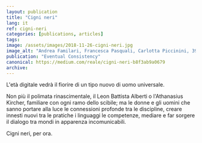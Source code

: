 ```yaml
---
layout: publication
title: "Cigni neri"
lang: it
ref: cigni-neri
categories: [publications, articles]
tags:
image: /assets/images/2018-11-26-cigni-neri.jpg
image_alt: "Andrea Familari, Francesca Pasquali, Carlotta Piccinini, 39000 LIGHT STRAWS, 2013, video frame"
publication: "Eventual Consistency"
canonical: https://medium.com/reale/cigni-neri-b8f3ab9a0679
archive:
---
```


L'età digitale vedrà il fiorire di un tipo nuovo di uomo universale.

Non più il polimata rinascimentale, il Leon Battista Alberti o l'Athanasius Kircher, familiare con ogni ramo dello scibile; ma le donne e gli uomini che sanno portare alla luce le connessioni profonde tra le discipline, creare innesti nuovi tra le pratiche i linguaggi le competenze, mediare e far sorgere il dialogo tra mondi in apparenza incomunicabili.

Cigni neri, per ora.
